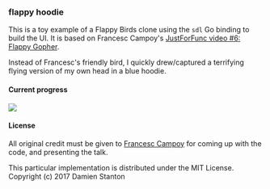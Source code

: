 ### flappy hoodie

This is a toy example of a Flappy Birds clone using the `sdl` Go binding to build the UI. It is based on Francesc Campoy's [JustForFunc video #6: Flappy Gopher](https://www.youtube.com/watch?v=aYkxFbd6luY).

Instead of Francesc's friendly bird, I quickly drew/captured a terrifying flying version of my own head in a blue hoodie.

#### Current progress

![](https://storage.googleapis.com/ds-blogfiles/flap1.gif)

#### License

All original credit must be given to [Francesc Campoy](https://github.com/campoy) for coming up with the code, and presenting the talk. 

This particular implementation is distributed under the MIT License.
Copyright (c) 2017 Damien Stanton